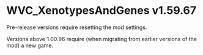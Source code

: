 # WVC_XenotypesAndGenes v1.59.67
 
Pre-release versions require resetting the mod settings.

Versions above 1.00.96 require (when migrating from earlier versions of the mod) a new game.